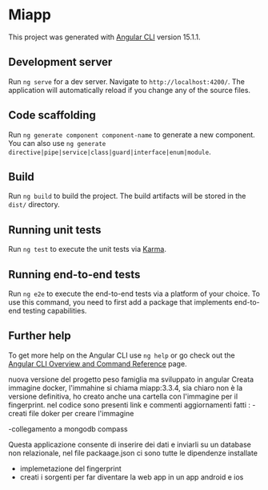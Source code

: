 # Miapp

This project was generated with [Angular CLI](https://github.com/angular/angular-cli) version 15.1.1.

## Development server

Run `ng serve` for a dev server. Navigate to `http://localhost:4200/`. The application will automatically reload if you change any of the source files.

## Code scaffolding

Run `ng generate component component-name` to generate a new component. You can also use `ng generate directive|pipe|service|class|guard|interface|enum|module`.

## Build

Run `ng build` to build the project. The build artifacts will be stored in the `dist/` directory.

## Running unit tests

Run `ng test` to execute the unit tests via [Karma](https://karma-runner.github.io).

## Running end-to-end tests

Run `ng e2e` to execute the end-to-end tests via a platform of your choice. To use this command, you need to first add a package that implements end-to-end testing capabilities.

## Further help

To get more help on the Angular CLI use `ng help` or go check out the [Angular CLI Overview and Command Reference](https://angular.io/cli) page.

nuova versione del progetto peso famiglia ma sviluppato in angular
Creata immagine docker, l'immahine si chiama miapp:3.3.4, sia chiaro non è la versione definitiva, ho creato anche una cartella con l'immagine 
per il fingerprint.
nel codice sono presenti link e commenti
aggiornamenti fatti :
-creati file doker per creare l'immagine

-collegamento a mongodb compass

Questa applicazione consente di inserire dei dati e inviarli 
su un database non relazionale, nel file packaage.json ci sono tutte le dipendenze installate


- implemetazione del fingerprint 
- creati i sorgenti per far diventare la web app in un app android e ios
